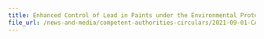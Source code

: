 ```yaml
---
title: Enhanced Control of Lead in Paints under the Environmental Protection and Management Act
file_url: /news-and-media/competent-authorities-circulars/2021-09-01-CA.pdf
---
```

